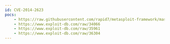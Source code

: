 ```yaml
---
id: CVE-2014-2623
pocs:
    - https://raw.githubusercontent.com/rapid7/metasploit-framework/master/modules/exploits/windows/misc/hp_dataprotector_cmd_exec.rb
    - https://www.exploit-db.com/raw/34066
    - https://www.exploit-db.com/raw/35961
    - https://www.exploit-db.com/raw/36304
---
```

